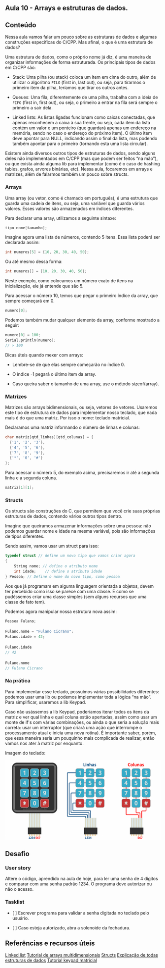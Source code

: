 ## Aula 10 - Arrays e estruturas de dados.

## Conteúdo

Nessa aula vamos falar um pouco sobre as estruturas de dados e algumas construções especificas do C/CPP. Mas afinal, o que é uma estrutura de dados?

Uma estrutura de dados, como o próprio nome já diz, é uma maneira de organizar informações de forma estruturada. Os principais tipos de dados em C/CPP são:

* Stack: Uma pilha (ou stack) coloca um item em cima do outro, além de utilizar o algoritmo `FILO` (first in, last out), ou seja, para tirarmos o primeiro item da pilha, teríamos que tirar os outros antes.

* Queues: Uma fila, diferentemente de uma pilha, trabalha com a ideia de `FIFO` (first in, first out), ou seja, o primeiro a entrar na fila será sempre o primeiro a sair dela.

* Linked lists: As listas ligadas funcionam como caixas conectadas, que apenas reconhecem a caixa à sua frente, ou seja, cada item da lista contém um valor e um ponteiro (que guardará apenas um endereço na memória, sendo no caso o endereço do próximo item). O último item deve apontar para NULL, indicando assim o final da lista, mas podendo também apontar para o primeiro (tornando esta uma lista circular).

Existem ainda diversos outros tipos de estruturas de dados, sendo alguns deles não implementados em C/CPP  (mas que podem ser feitos “na mão”), ou que exista ainda alguma lib para implementar (como é o caso de hashing tables, grafos, arvores binárias, etc). Nessa aula, focaremos em arrays e matrizes, além de falarmos também um pouco sobre structs.

### Arrays

Uma array (ou vetor, como é chamado em português), é uma estrutura que guarda uma cadeia de itens, ou seja, uma variável que guarda vários valores. Esses valores são armazenados em índices diferentes.

Para declarar uma array, utilizamos a seguinte sintaxe:

```cpp
tipo nome[tamanho];
```

Imagine agora uma lista de números, contendo 5 itens. Essa lista poderá ser declarada assim:

```cpp
int numeros[5] = {10, 20, 30, 40, 50};
```

Ou até mesmo dessa forma:

```cpp
int numeros[] = {10, 20, 30, 40, 50};
```

Neste exemplo, como colocamos um número exato de itens na inicialização, ele já entende que são 5.

Para acessar o número 10, temos que pegar o primeiro índice da array, que sempre começará em 0.

```cpp
numero[0];
```

Podemos também mudar qualquer elemento da array, conforme mostrado a seguir:

```cpp
numero[0] = 100;
Serial.println(numero);
// > 100
```

Dicas úteis quando mexer com arrays:

* Lembre-se de que elas sempre começarão no índice 0.

* O índice -1 pegará o último item da array.

* Caso queira saber o tamanho de uma array, use o método sizeof(array).

### Matrizes

Matrizes são arrays bidimensionais, ou seja, vetores de vetores. Usaremos este tipo de estrutura de dados para implementar nosso teclado, que nada mais é do que uma matriz. Por isso o nome: teclado matricial.

Declaramos uma matriz informando o número de linhas e colunas:

```CPP
char matriz[qtd_linhas][qtd_colunas] = {
  {'1', '2', '3'},
  {'4', '5', '6'},
  {'7', '8', '9'},
  {'*', '0', '#'}
};
```

Para acessar o número 5, do exemplo acima, precisaremos ir até a segunda linha e a segunda coluna.

```cpp
matriz[1][1];
```

### Structs

Os structs são construções do C, que permitem que você crie suas próprias estruturas de dados, contendo vários outros tipos dentro.

Imagine que queiramos armazenar informações sobre uma pessoa: não podemos guardar nome e idade na mesma variável, pois são informações de tipos diferentes.

Sendo assim, vamos usar um struct para isso:

```CPP
typedef struct // define um novo tipo que vamos criar agora
{
    String nome; // define o atributo nome
    int idade;    // define o atributo idade
} Pessoa; // Define o nome do novo tipo, como pessoa
```

Aos que já programam em alguma linguagem orientada a objetos, devem ter percebido como isso se parece com uma classe. É como se pudéssemos criar uma classe simples (sem alguns recursos que uma classe de fato tem).

Podemos agora manipular nossa estrutura nova assim:

```CPP
Pessoa Fulano;

Fulano.nome = "Fulano Cicrano";
Fulano.idade = 42;

Fulano.idade
// 42

Fulano.nome
// Fulano Cicrano
```

### Na prática

Para implementar esse teclado, possuímos várias possibilidades diferentes: podemos usar uma lib ou podemos implementar toda a lógica “na mão”. Para simplificar, usaremos a lib Keypad.

Caso não usássemos a lib Keypad, poderíamos iterar todos os itens da matriz e ver qual linha e qual coluna estão apertadas, assim como usar um monte de if's com várias combinações, ou ainda o que seria a solução mais correta: usar um interruptor (que criará uma ação que interrompe o processamento atual e inicia uma nova rotina). É importante saber, porém, que essa maneira seria um pouquinho mais complicada de realizar, então vamos nos ater à matriz por enquanto.

Imagem do teclado:

![Teclado matricial](../../img/1sem/10/teclado.png)


## Desafio

### User story

Altere o código, aprendido na aula de hoje, para ler uma senha de 4 dígitos e comparar com uma senha padrão 1234. O programa deve autorizar ou não o acesso.

### Tasklist

* [ ] Escrever programa para validar a senha digitada no teclado pelo usuário.

* [ ] Caso esteja autorizado, abra a solenoide da fechadura.

## Referências e recursos úteis

[Linked list](https://en.wikipedia.org/wiki/Linked_list)
[Tutorial de arrays multidimensionais](https://www.tutorialspoint.com/arduino/arduino_multi_dimensional_arrays.htm)
[Structs](http://www.cplusplus.com/doc/tutorial/structures/)
[Explicação de todas estruturas de dados](https://www.geeksforgeeks.org/data-structures/)
[Tutorial keypad matricial](https://www.arduinoecia.com.br/teclado-matricial-membrana-4x3-arduino/)
